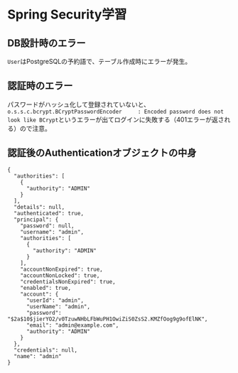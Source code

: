 # Spring Security学習

## DB設計時のエラー
`User`はPostgreSQLの予約語で、テーブル作成時にエラーが発生。

## 認証時のエラー
パスワードがハッシュ化して登録されていないと、`o.s.s.c.bcrypt.BCryptPasswordEncoder     : Encoded password does not look like BCrypt`というエラーが出てログインに失敗する（401エラーが返される）ので注意。

## 認証後のAuthenticationオブジェクトの中身
```
{
  "authorities": [
    {
      "authority": "ADMIN"
    }
  ],
  "details": null,
  "authenticated": true,
  "principal": {
    "password": null,
    "username": "admin",
    "authorities": [
      {
        "authority": "ADMIN"
      }
    ],
    "accountNonExpired": true,
    "accountNonLocked": true,
    "credentialsNonExpired": true,
    "enabled": true,
    "account": {
      "userId": "admin",
      "userName": "admin",
      "password": "$2a$10$jierYO2/v0TzuwNHbLFbWuPH1OwiZiS0ZsS2.KMZfOog9g9ofElNK",
      "email": "admin@example.com",
      "authority": "ADMIN"
    }
  },
  "credentials": null,
  "name": "admin"
}
```